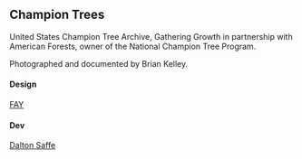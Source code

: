 ## Champion Trees

United States Champion Tree Archive, Gathering Growth in partnership with American Forests, owner of the National Champion Tree Program.

Photographed and documented by Brian Kelley.

#### Design

[FAY](http://fay.design/)

#### Dev

[Dalton Saffe](http://daltonsaffe.com)
